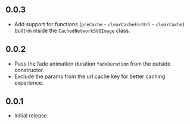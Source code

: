 ## 0.0.3

- Add support for functions (`preCache` - `clearCacheForUrl` - `clearCache`) built-in inside the `CachedNetworkSVGImage` class.

## 0.0.2

- Pass the fade animation duration `fadeDuration` from the outside constructor.
- Exclude the params from the url cache key for better caching experience.

## 0.0.1

- Initial release.
